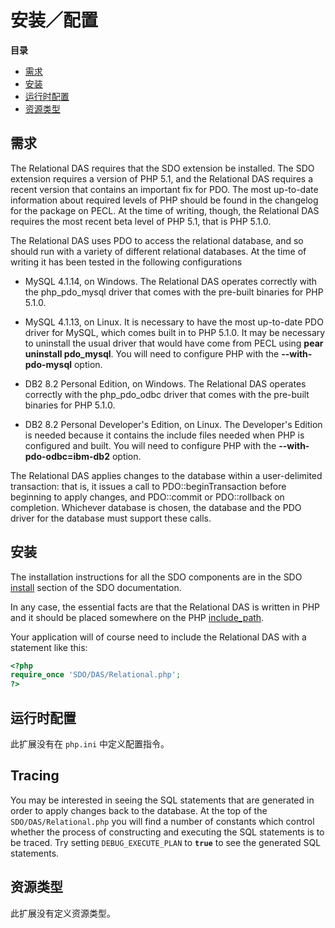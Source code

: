 安装／配置
==========

**目录**

-   [需求](/sdodasrel/setup.html#需求)
-   [安装](/sdodasrel/setup.html#安装)
-   [运行时配置](/sdodasrel/setup.html#运行时配置)
-   [资源类型](/sdodasrel/setup.html#资源类型)

需求
----

The Relational DAS requires that the SDO extension be installed. The SDO
extension requires a version of PHP 5.1, and the Relational DAS requires
a recent version that contains an important fix for PDO. The most
up-to-date information about required levels of PHP should be found in
the changelog for the package on PECL. At the time of writing, though,
the Relational DAS requires the most recent beta level of PHP 5.1, that
is PHP 5.1.0.

The Relational DAS uses PDO to access the relational database, and so
should run with a variety of different relational databases. At the time
of writing it has been tested in the following configurations

-   MySQL 4.1.14, on Windows. The Relational DAS operates correctly with
    the php\_pdo\_mysql driver that comes with the pre-built binaries
    for PHP 5.1.0.

-   MySQL 4.1.13, on Linux. It is necessary to have the most up-to-date
    PDO driver for MySQL, which comes built in to PHP 5.1.0. It may be
    necessary to uninstall the usual driver that would have come from
    PECL using **pear uninstall pdo\_mysql**. You will need to configure
    PHP with the **--with-pdo-mysql** option.

-   DB2 8.2 Personal Edition, on Windows. The Relational DAS operates
    correctly with the php\_pdo\_odbc driver that comes with the
    pre-built binaries for PHP 5.1.0.

-   DB2 8.2 Personal Developer's Edition, on Linux. The Developer's
    Edition is needed because it contains the include files needed when
    PHP is configured and built. You will need to configure PHP with the
    **--with-pdo-odbc=ibm-db2** option.

The Relational DAS applies changes to the database within a
user-delimited transaction: that is, it issues a call to <span
class="function">PDO::beginTransaction</span> before beginning to apply
changes, and <span class="function">PDO::commit</span> or <span
class="function">PDO::rollback</span> on completion. Whichever database
is chosen, the database and the PDO driver for the database must support
these calls.

安装
----

The installation instructions for all the SDO components are in the SDO
<a href="/sdo/setup.html#安装" class="link">install</a> section of the
SDO documentation.

In any case, the essential facts are that the Relational DAS is written
in PHP and it should be placed somewhere on the PHP
<a href="/ini/core.html#ini.include-path" class="link">include_path</a>.

Your application will of course need to include the Relational DAS with
a statement like this:

``` php
<?php
require_once 'SDO/DAS/Relational.php';
?>
```

运行时配置
----------

此扩展没有在 `php.ini` 中定义配置指令。

Tracing
-------

You may be interested in seeing the SQL statements that are generated in
order to apply changes back to the database. At the top of the
`SDO/DAS/Relational.php` you will find a number of constants which
control whether the process of constructing and executing the SQL
statements is to be traced. Try setting `DEBUG_EXECUTE_PLAN` to
**`true`** to see the generated SQL statements.

资源类型
--------

此扩展没有定义资源类型。
